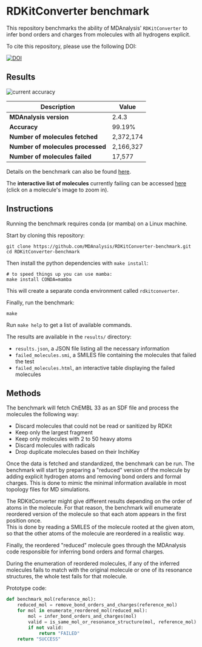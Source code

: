 # RDKitConverter benchmark

This repository benchmarks the ability of MDAnalysis' `RDKitConverter` to infer bond orders and charges from molecules with all hydrogens explicit.

To cite this repository, please use the following DOI:

[![DOI](https://zenodo.org/badge/471816709.svg)](https://zenodo.org/badge/latestdoi/471816709)

## Results

![current accuracy](https://img.shields.io/endpoint?url=https%3A%2F%2Fraw.githubusercontent.com%2FMDAnalysis%2FRDKitConverter-benchmark%2Fmain%2Fresults%2Fbadge.json)

| Description | Value |
| --- | --- |
| **MDAnalysis version** | 2.4.3 |
| **Accuracy** | 99.19% |
| **Number of molecules fetched** | 2,372,174 |
| **Number of molecules processed** | 2,166,327 |
| **Number of molecules failed** | 17,577 |

Details on the benchmark can also be found [here](results/results.json).

The **interactive list of molecules** currently failing can be accessed [here](https://raw.githack.com/MDAnalysis/RDKitConverter-benchmark/main/results/failed_molecules.html) (click on a molecule's image to zoom in).

## Instructions

Running the benchmark requires conda (or mamba) on a Linux machine.

Start by cloning this repository:
```shell
git clone https://github.com/MDAnalysis/RDKitConverter-benchmark.git
cd RDKitConverter-benchmark
```

Then install the python dependencies with `make install`:
```shell
# to speed things up you can use mamba:
make install CONDA=mamba
```
This will create a separate conda environment called `rdkitconverter`.

Finally, run the benchmark:
```shell
make
```

Run `make help` to get a list of available commands.

The results are available in the `results/` directory:
- `results.json`, a JSON file listing all the necessary information
- `failed_molecules.smi`, a SMILES file containing the molecules that failed the test
- `failed_molecules.html`, an interactive table displaying the failed molecules

## Methods

The benchmark will fetch ChEMBL 33 as an SDF file and process the molecules the following way:
- Discard molecules that could not be read or sanitized by RDKit
- Keep only the largest fragment
- Keep only molecules with 2 to 50 heavy atoms
- Discard molecules with radicals
- Drop duplicate molecules based on their InchiKey

Once the data is fetched and standardized, the benchmark can be run. The benchmark will start by preparing a "reduced" version of the molecule by adding explicit hydrogen atoms and removing bond orders and formal charges. This is done to mimic the minimal information available in most topology files for MD simulations.

The RDKitConverter might give different results depending on the order of atoms in the molecule. For that reason, the benchmark will enumerate reordered version of the molecule so that each atom appears in the first position once.  
This is done by reading a SMILES of the molecule rooted at the given atom, so that the other atoms of the molecule are reordered in a realistic way.

Finally, the reordered "reduced" molecule goes through the MDAnalysis code responsible for inferring bond orders and formal charges.

During the enumeration of reordered molecules, if any of the inferred molecules fails to match with the original molecule or one of its resonance structures, the whole test fails for that molecule.

Prototype code:
```python
def benchmark_mol(reference_mol):
    reduced_mol = remove_bond_orders_and_charges(reference_mol)
    for mol in enumerate_reordered_mol(reduced_mol):
        mol = infer_bond_orders_and_charges(mol)
        valid = is_same_mol_or_resonance_structure(mol, reference_mol)
        if not valid:
            return "FAILED"
    return "SUCCESS"
```
